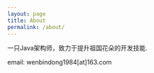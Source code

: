 ```yaml
---
layout: page
title: About
permalink: /about/
---
```


一只Java架构师，致力于提升祖国花朵的开发技能.

email: wenbindong1984[at]163.com